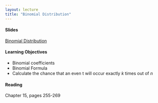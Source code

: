 ```yaml
---
layout: lecture
title: "Binomial Distribution"
---
```


<h4>
	<span class="fa fa-picture-o fa-lg main-list-item-icon"></span>
	Slides
</h4>

<a href="https://docs.google.com/presentation/d/1olNOkShLZTBwEywn1AsuX92PvimntXoKMn7eRDh5MRE/pub?start=false&loop=false&delayms=3000" target="_blank">Binomial Distribution</a>


<h4>
	<span class="fa fa-graduation-cap fa-lg main-list-item-icon"></span>
	Learning Objectives
</h4>

- Binomial coefficients
- Binomial Formula
- Calculate the chance that an even t will occur exactly _k_ times out of _n_


<h4>
	<span class="fa fa-book fa-lg main-list-item-icon"></span>
	Reading
</h4>

Chapter 15, pages 255-269

